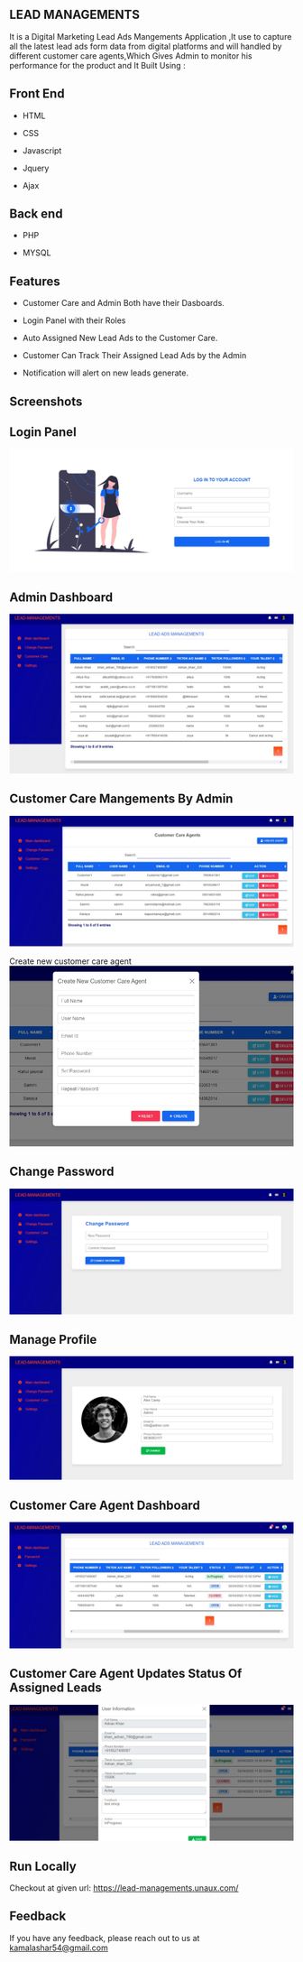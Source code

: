 
## LEAD MANAGEMENTS
 
It is a Digital Marketing Lead Ads Mangements Application ,It use to capture all the latest lead ads form data from digital platforms and will handled by different customer care agents,Which Gives Admin to monitor his performance for the product and It Built Using :  
 



## Front End 

- HTML

- CSS

- Javascript

- Jquery 

- Ajax 

## Back end 

- PHP 

- MYSQL
## Features
 
- Customer Care and Admin Both have their Dasboards.

- Login Panel with their Roles

- Auto Assigned New Lead Ads to the Customer Care.

- Customer Can Track Their Assigned Lead Ads by the  Admin

- Notification will alert on new leads generate.




## Screenshots


## Login Panel
![](https://github.com/Safat-kamal/Public-Docs/blob/master/Images/Web%20capture_14-4-2022_172613_lead-managements.unaux.com.jpeg?raw=true)

## Admin Dashboard
![](https://github.com/Safat-kamal/Public-Docs/blob/master/Images/Web%20capture_14-4-2022_172642_lead-managements.unaux.com.jpeg?raw=true)


## Customer Care Mangements By Admin 
![](https://github.com/Safat-kamal/Public-Docs/blob/master/Images/Web%20capture_14-4-2022_172722_lead-managements.unaux.com.jpeg?raw=true)

Create new customer care agent
![](https://github.com/Safat-kamal/Public-Docs/blob/master/Images/Web%20capture_14-4-2022_172738_lead-managements.unaux.com.jpeg?raw=true)


## Change Password
![](https://github.com/Safat-kamal/Public-Docs/blob/master/Images/Web%20capture_14-4-2022_17274_lead-managements.unaux.com.jpeg?raw=true)

## Manage Profile 
![](https://github.com/Safat-kamal/Public-Docs/blob/master/Images/Web%20capture_14-4-2022_17282_lead-managements.unaux.com.jpeg?raw=true)


## Customer Care Agent Dashboard
![](https://github.com/Safat-kamal/Public-Docs/blob/master/Images/Web%20capture_14-4-2022_17360_lead-managements.unaux.com.jpeg?raw=true)


## Customer Care Agent Updates Status Of Assigned Leads
![](https://github.com/Safat-kamal/Public-Docs/blob/master/Images/Web%20capture_14-4-2022_173540_lead-managements.unaux.com.jpeg?raw=true)

## Run Locally

Checkout at given url: https://lead-managements.unaux.com/

## Feedback

If you have any feedback, please reach out to us at kamalashar54@gmail.com

